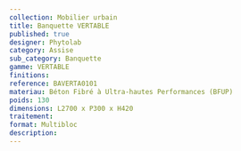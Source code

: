 ```yaml
---
collection: Mobilier urbain
title: Banquette VERTABLE 
published: true
designer: Phytolab
category: Assise
sub_category: Banquette
gamme: VERTABLE
finitions: 
reference: BAVERTA0101
materiau: Béton Fibré à Ultra-hautes Performances (BFUP)
poids: 130
dimensions: L2700 x P300 x H420 
traitement: 
format: Multibloc
description: 
---
```

